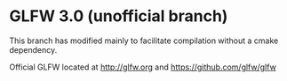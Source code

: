 GLFW 3.0 (unofficial branch)
============================
This branch has modified mainly to facilitate compilation without a cmake dependency.


Official GLFW located at http://glfw.org and https://github.com/glfw/glfw
